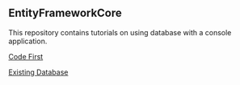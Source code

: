 ## EntityFrameworkCore

This repository contains tutorials on using database with a console application.

[Code First](efcore-code-first-vs.md)

[Existing Database](efcore-database-first-vs.md)
